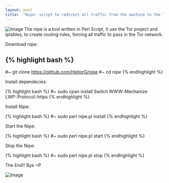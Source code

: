 ```yaml
---
layout: post
title:  "Nipe: script to redirect all traffic from the machine to the Tor network!"
---
```


![Image](https://cdn-images-1.medium.com/max/600/1*S9xp2RtovtrimwSc-LBatA.png)
The nipe is a tool written in Perl Script, it use the Tor project and iptables,  to create routing rules, forcing all traffic to pass in the Tor network.

Download nipe:

{% highlight bash %}
---
#~ git clone https://github.com/HeitorG/nipe
#~ cd nipe
{% endhighlight %}

Install dependecies:

{% highlight bash %}
#~ sudo cpan install Switch WWW::Mechanize LWP::Protocol::https
{% endhighlight %}

Install Nipe:

{% highlight bash %}
#~ sudo perl nipe.pl install
{% endhighlight %}

Start the Nipe:

{% highlight bash %}
#~ sudo perl nipe.pl start
{% endhighlight %}

Stop the Nipe:

{% highlight bash %}
#~ sudo perl nipe.pl stop
{% endhighlight %}

The End!! Bye =P

![Image](https://cdn-images-1.medium.com/max/800/1*prMxBsonY40OqtfFgqUwJQ.jpeg)
